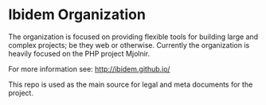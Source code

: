Ibidem Organization
===================

The organization is focused on providing flexible tools for building large and complex projects; be they web or otherwise. Currently the organization is heavily focused on the PHP project Mjolnir.

For more information see: http://ibidem.github.io/

This repo is used as the main source for legal and meta documents for the project.
